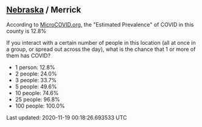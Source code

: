 
## [Nebraska](/united-states/nebraska) / Merrick

According to [MicroCOVID.org](http://microcovid.org),
the "Estimated Prevalence" of COVID in this county is 12.8%

If you interact with a certain number of people in this location
(all at once in a group, or spread out across the day), what is the chance that
1 or more of them has COVID?

- 1 person: 12.8%
- 2 people: 24.0%
- 3 people: 33.7%
- 5 people: 49.6%
- 10 people: 74.6%
- 25 people: 96.8%
- 100 people: 100.0%

Last updated: 2020-11-19 00:18:26.693533 UTC
